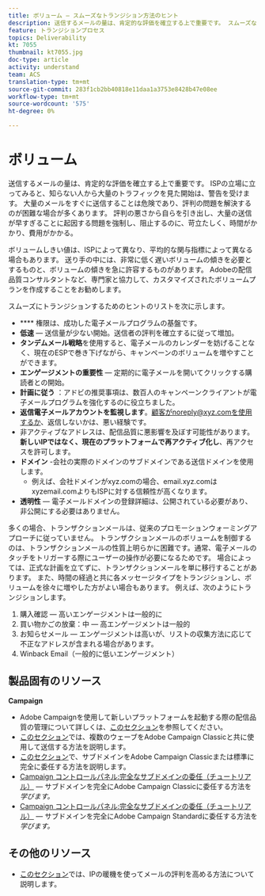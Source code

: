 ```yaml
---
title: ボリューム — スムーズなトランジション方法のヒント
description: 送信するメールの量は、肯定的な評価を確立する上で重要です。 スムーズなトランジションを実現する方法を学びます。
feature: トランジションプロセス
topics: Deliverability
kt: 7055
thumbnail: kt7055.jpg
doc-type: article
activity: understand
team: ACS
translation-type: tm+mt
source-git-commit: 283f1cb2bb40818e11daa1a3753e8428b47e08ee
workflow-type: tm+mt
source-wordcount: '575'
ht-degree: 0%

---
```



# ボリューム

送信するメールの量は、肯定的な評価を確立する上で重要です。 ISPの立場に立ってみると、知らない人から大量のトラフィックを見た開始は、警告を受けます。 大量のメールをすぐに送信することは危険であり、評判の問題を解決するのが困難な場合が多くあります。 評判の悪さから自らを引き出し、大量の送信が早すぎることに起因する問題を強制し、阻止するのに、苛立たしく、時間がかかり、費用がかかる。

ボリュームしきい値は、ISPによって異なり、平均的な関与指標によって異なる場合もあります。 送り手の中には、非常に低く遅いボリュームの傾きを必要とするものと、ボリュームの傾きを急に許容するものがあります。 Adobeの配信品質コンサルタントなど、専門家と協力して、カスタマイズされたボリュームプランを作成することをお勧めします。

スムーズにトランジションするためのヒントのリストを次に示します。

* **** 権限は、成功した電子メールプログラムの基盤です。
* **低速**  — 送信量が少ない開始。送信者の評判を確立するに従って増加。
* **タンデムメール戦略**&#x200B;を使用すると、電子メールのカレンダーを妨げることなく、現在のESPで巻き下げながら、キャンペーンのボリュームを増やすことができます。
* **エンゲージメントの重要性**  — 定期的に電子メールを開いてクリックする購読者との開始。
* **計画に従う** ：アドビの推奨事項は、数百人のキャンペーンクライアントが電子メールプログラムを強化するのに役立ちました。
* **返信電子メールアカウントを監視します**。顧客がnoreply@xyz.comを使用するか、返信しないかは、悪い経験です。
* 非アクティブなアドレスは、配信品質に悪影響を及ぼす可能性があります。 **新しいIPではなく、現在のプラットフォームで再アクティブ化し**、再アクセスを許可します。
* **ドメイン** -会社の実際のドメインのサブドメインである送信ドメインを使用します。
   * 例えば、会社ドメインがxyz.comの場合、email.xyz.comはxyzemail.comよりもISPに対する信頼性が高くなります。
* **透明性**  — 電子メールドメインの登録詳細は、公開されている必要があり、非公開にする必要はありません。

多くの場合、トランザクションメールは、従来のプロモーションウォーミングアプローチに従っていません。 トランザクションメールのボリュームを制御するのは、トランザクションメールの性質上明らかに困難です。通常、電子メールのタッチをトリガーする際にユーザーの操作が必要になるためです。 場合によっては、正式な計画を立てずに、トランザクションメールを単に移行することがあります。 また、時間の経過と共に各メッセージタイプをトランジションし、ボリュームを徐々に増やした方がよい場合もあります。 例えば、次のようにトランジションします。

1. 購入確認 — 高いエンゲージメントは一般的に
2. 買い物かごの放棄：中 — 高エンゲージメントは一般的
3. お知らせメール — エンゲージメントは高いが、リストの収集方法に応じて不正なアドレスが含まれる場合があります。
4. Winback Email（一般的に低いエンゲージメント）

## 製品固有のリソース

**Campaign**

* Adobe Campaignを使用して新しいプラットフォームを起動する際の配信品質の管理について詳しくは、[このセクション](/help/putting-it-in-practice/ac-starting-new-platform.md)を参照してください。
* [このセクション](https://experienceleague.adobe.com/docs/campaign-classic/using/sending-messages/key-steps-when-creating-a-delivery/steps-sending-the-delivery.html#sending-using-multiple-waves)では、複数のウェーブをAdobe Campaign Classicと共に使用して送信する方法を説明します。
* [このセクション](/help/putting-it-in-practice/ac-domain-name-setup.md)で、サブドメインをAdobe Campaign Classicまたは標準に完全に委任する方法を説明します。
* [Campaign コントロールパネル:完全なサブドメインの委任（チュートリアル）](https://experienceleague.corp.adobe.com/docs/campaign-classic-learn/control-panel/subdomains-and-certificates/subdomain-delegation.html)  — サブドメインを完全にAdobe Campaign Classicに委任する方法を *学びます。*
* [Campaign コントロールパネル:完全なサブドメインの委任（チュートリアル）](https://experienceleague.corp.adobe.com/docs/campaign-standard-learn/control-panel/subdomains-and-certificates/subdomain-delegation.html)  — サブドメインを完全にAdobe Campaign Standardに委任する方法を *学びます。*

## その他のリソース

* [このセクション](/help/additional-resources/increase-reputation-with-ip-warming.md)では、IPの暖機を使ってメールの評判を高める方法について説明します。
